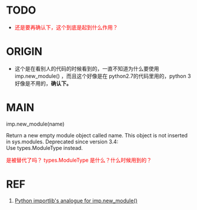 # TODO
- <font color=red>还是要再确认下，这个到底是起到什么作用？</font>



# ORIGIN
- 这个是在看别人的代码的时候看到的，一直不知道为什么要使用 imp.new_module() ，而且这个好像是在 python2.7的代码里用的，python 3 好像是不用的，**确认下。**





# MAIN



imp.new_module(name)

Return a new empty module object called name. This object is not inserted in sys.modules.
Deprecated since version 3.4: Use types.ModuleType instead.

<font color=red>是被替代了吗？ types.ModuleType  是什么？什么时候用到的？</font>





# REF
1. [Python importlib's analogue for imp.new_module()](https://stackoverflow.com/questions/32175693/python-importlibs-analogue-for-imp-new-module)
